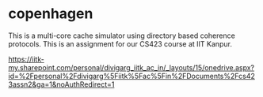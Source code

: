 


# copenhagen
This is a multi-core cache simulator using directory based coherence protocols. This is an assignment for our CS423 course at IIT Kanpur. 




https://iitk-my.sharepoint.com/personal/divigarg_iitk_ac_in/_layouts/15/onedrive.aspx?id=%2Fpersonal%2Fdivigarg%5Fiitk%5Fac%5Fin%2FDocuments%2Fcs423assn2&ga=1&noAuthRedirect=1